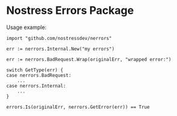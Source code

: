 # Nostress Errors Package

Usage example:

```golang
import "github.com/nostressdev/nerrors"

err := nerrors.Internal.New("my errors")

err := nerrors.BadRequest.Wrap(originalErr, "wrapped error:")

switch GetType(err) {
case nerrors.BadRequest:
	...
case nerrors.Internal:
	...
}

errors.Is(originalErr, nerrors.GetError(err)) == True
```
